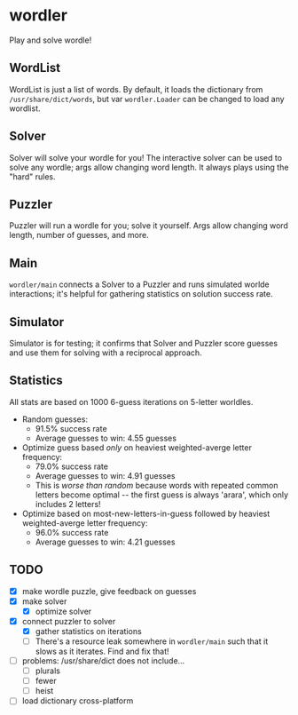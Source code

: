 # wordler
Play and solve wordle!

## WordList
WordList is just a list of words. By default, it loads the dictionary from
`/usr/share/dict/words`, but var `wordler.Loader` can be changed to load any
wordlist.

## Solver
Solver will solve your wordle for you! The interactive solver can be used to
solve any wordle; args allow changing word length. It always plays using the
"hard" rules.

## Puzzler
Puzzler will run a wordle for you; solve it yourself. Args allow changing word
length, number of guesses, and more.

## Main
`wordler/main` connects a Solver to a Puzzler and runs simulated worlde
interactions; it's helpful for gathering statistics on solution success rate.

## Simulator
Simulator is for testing; it confirms that Solver and Puzzler score guesses and
use them for solving with a reciprocal approach.

## Statistics

All stats are based on 1000 6-guess iterations on 5-letter worldles.

* Random guesses:
	* 91.5% success rate
	* Average guesses to win: 4.55 guesses
* Optimize guess based *only* on heaviest weighted-averge letter frequency:
	* 79.0% success rate
	* Average guesses to win: 4.91 guesses
	* This is *worse than random* because words with repeated common letters
	  become optimal -- the first guess is always 'arara', which only includes 2
	  letters!
* Optimize based on most-new-letters-in-guess followed by heaviest
  weighted-averge letter frequency:
	* 96.0% success rate
	* Average guesses to win: 4.21 guesses

## TODO
* [x] make wordle puzzle, give feedback on guesses
* [x] make solver
    * [x] optimize solver
* [x] connect puzzler to solver
    * [x] gather statistics on iterations
	* [ ] There's a resource leak somewhere in `wordler/main` such that it slows
	  as it iterates. Find and fix that!
* [ ] problems: /usr/share/dict does not include...
    * [ ] plurals
	* [ ] fewer
	* [ ] heist
* [ ] load dictionary cross-platform
